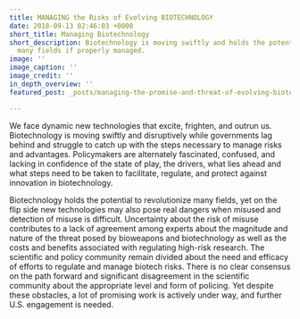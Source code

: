 ```yaml
---
title: MANAGING the Risks of Evolving BIOTECHNOLOGY
date: 2018-09-13 02:46:03 +0000
short_title: Managing Biotechnology
short_description: Biotechnology is moving swiftly and holds the potential to revolutionize
  many fields if properly managed.
image: ''
image_caption: ''
image_credit: ''
in_depth_overview: ''
featured_post: _posts/managing-the-promise-and-threat-of-evolving-biotechnology.md

---
```

We face dynamic new technologies that excite, frighten, and outrun us. Biotechnology is moving swiftly and disruptively while governments lag behind and struggle to catch up with the steps necessary to manage risks and advantages. Policymakers are alternately fascinated, confused, and lacking in confidence of the state of play, the drivers, what lies ahead and what steps need to be taken to facilitate, regulate, and protect against innovation in biotechnology.

Biotechnology holds the potential to revolutionize many fields, yet on the flip side new technologies may also pose real dangers when misused and detection of misuse is difficult. Uncertainty about the risk of misuse contributes to a lack of agreement among experts about the magnitude and nature of the threat posed by bioweapons and biotechnology as well as the costs and benefits associated with regulating high-risk research. The scientific and policy community remain divided about the need and efficacy of efforts to regulate and manage biotech risks. There is no clear consensus on the path forward and significant disagreement in the scientific community about the appropriate level and form of policing. Yet despite these obstacles, a lot of promising work is actively under way, and further U.S. engagement is needed.